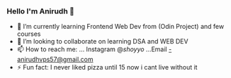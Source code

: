### Hello I'm Anirudh 👋
<!--- 🔭 I’m currently working on..... --->
- 🌱 I’m currently learning Frontend Web Dev from (Odin Project) and few courses 
- 👯 I’m looking to collaborate on learning DSA and WEB DEV
- 📫 How to reach me: ... Instagram @_shoyyo_ ...Email -anirudhvps57@gmail.com
- ⚡ Fun fact: I never liked pizza until 15 now i cant live without it 

